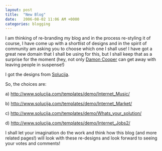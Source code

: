 ```yaml
---
layout: post
title:  "New Blog"
date:   2006-08-02 11:06 AM +0000
categories: blogging
---
```

I am thinking of re-branding my blog and in the process re-styling it of course, I have come up with a shortlist of designs and in the spirit of community am asking you to choose which one I shall use! I have got a great new domain that I shall be using for this, but I shall keep that as a surprise for the moment (hey, not only <a href="http://www.dcooper.org/blog/client/index.cfm?mode=entry&entry=CA4B686A-4E22-1671-58F4E17F09832C78">Damon Cooper</a> can get away with leaving people in suspense!)


I got the designs from <a href="http://www.solucija.com">Solucija</a>. 

So, the choices are:

a) <a href="http://www.solucija.com/templates/demo/Internet_Music/">http://www.solucija.com/templates/demo/Internet_Music/</a>

b) <a href="http://www.solucija.com/templates/demo/Internet_Market/">http://www.solucija.com/templates/demo/Internet_Market/</a>

c) <a href="http://www.solucija.com/templates/demo/Whats_your_solution/">http://www.solucija.com/templates/demo/Whats_your_solution/</a>

d) <a href="http://www.solucija.com/templates/demo/Internet_Jobs2/">http://www.solucija.com/templates/demo/Internet_Jobs2/</a>


I shall let your imagination do the work and think how this blog (and more related pages!) will look with these re-designs and look forward to seeing your votes and comments!